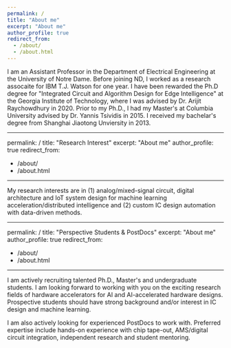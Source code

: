 ```yaml
---
permalink: /
title: "About me"
excerpt: "About me"
author_profile: true
redirect_from: 
  - /about/
  - /about.html
---
```



I am an Assistant Professor in the Department of Electrical Engineering at the University of Notre Dame. Before joining ND, I worked as a research assocaite for IBM T.J. Watson for one year. I have been rewarded the Ph.D degree for "Integrated Circuit and Algorithm Design for Edge Intelligence" at the Georgia Institute of Technology, where I was advised by Dr. Arijit Raychowdhury in 2020. Prior to my Ph.D., I had my Master's at Columbia University advised by Dr. Yannis Tsividis in 2015. I received my bachelar's degree from Shanghai Jiaotong Unviersity in 2013.

---
permalink: /
title: "Research Interest"
excerpt: "About me"
author_profile: true
redirect_from: 
  - /about/
  - /about.html
---

My research interests are in (1) analog/mixed-signal circuit, digital architecture and IoT system design for machine learning acceleration/distributed intelligence and (2) custom IC design automation with data-driven methods.


---
permalink: /
title: "Perspective Students & PostDocs"
excerpt: "About me"
author_profile: true
redirect_from: 
  - /about/
  - /about.html
---
I am actively recruiting talented Ph.D., Master's and undergraduate students. I am looking forward to working with you on the exciting research fields of hardware accelerators for AI and AI-accelerated hardware designs. Prospective students should have strong background and/or interest in IC design and machine learning. 

I am also actively looking for experienced PostDocs to work with. Preferred expertise include hands-on experience with chip tape-out, AMS/digital circuit integration, independent research and student mentoring.

